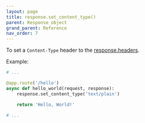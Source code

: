 ```yaml
---
layout: page
title: response.set_content_type()
parent: Response object
grand_parent: Reference
nav_order: 7
---
```


To set a `Content-Type` header to the [response.headers](/reference/response/headers.html).

Example:
```python
# ...

@app.route('/hello')
async def hello_world(request, response):
    response.set_content_type('text/plain')

    return 'Hello, World!'

# ...
```
